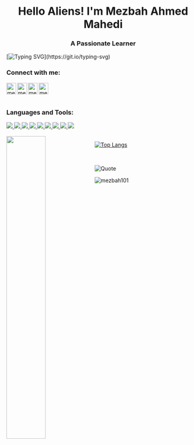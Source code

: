 <h1 align="center">Hello Aliens! I'm Mezbah Ahmed Mahedi</h1>
<h3 align="center">A Passionate Learner</h3>

[![Typing SVG](https://readme-typing-svg.herokuapp.com?color=%2337E9FA&width=655&lines=Currently+Learning++Full+Stack(MERN);A+Student+of+Information+%26+Communication+Engineering+(ICE);Always+in+Search+of+New+Ideas+and+Implementations!)](https://git.io/typing-svg)

<h3 align="left">Connect with me:</h3>
<p align="left">
<a href="https://twitter.com/mezbahmahedi" target="blank"><img align="left" src="https://raw.githubusercontent.com/rahuldkjain/github-profile-readme-generator/master/src/images/icons/Social/twitter.svg" alt="mezbahmahedi" height="30" width="25" /></a>
<a href="https://linkedin.com/in/mezbah-ahmed-mahedi-a795b810a" target="blank"><img align="center" src="https://raw.githubusercontent.com/rahuldkjain/github-profile-readme-generator/master/src/images/icons/Social/linked-in-alt.svg" alt="mezbah-ahmed-mahedi-a795b810a" height="30" width="25" /></a>
<a href="https://fb.com/mezbahahmed.mahedi" target="blank"><img align="left" src="https://raw.githubusercontent.com/rahuldkjain/github-profile-readme-generator/master/src/images/icons/Social/facebook.svg" alt="mezbahahmed.mahedi" height="30" width="25" /></a>
<a href="https://instagram.com/mezbah_ahmed_" target="blank"><img align="left" src="https://raw.githubusercontent.com/rahuldkjain/github-profile-readme-generator/master/src/images/icons/Social/instagram.svg" alt="mezbah_ahmed_" height="30" width="25" /></a>
</p>


<img> 
<h3 align="left">Languages and Tools:</h3>
<!-- Git--><a href="https://git-scm.com/"><img src="https://img.shields.io/badge/git-%23F05033.svg?style=for-the-badge&logo=git&logoColor=white"> </a>
<!-- HTML5--><a href="https://html.com/"><img src="https://img.shields.io/badge/html5-%23E34F26.svg?style=for-the-badge&logo=html5&logoColor=white"> </a>
<!-- CSS3--><a href="https://css-tricks.com/"><img src="https://img.shields.io/badge/css3-%231572B6.svg?style=for-the-badge&logo=css3&logoColor=white"> </a>
<!-- BOOTSTRAP--><a href="https://getbootstrap.com/docs/5.1/getting-started/introduction/"><img src="https://img.shields.io/badge/bootstrap-%23563D7C.svg?style=for-the-badge&logo=bootstrap&logoColor=white"> </a>
<!-- TAILWIND--><a href="https://tailwindcss.com/"><img src="https://img.shields.io/badge/tailwindcss-%2338B2AC.svg?style=for-the-badge&logo=tailwind-css&logoColor=white"> </a>
<!-- JS--><a href="https://www.javascript.com/"><img src="https://img.shields.io/badge/javascript-%23323330.svg?style=for-the-badge&logo=javascript&logoColor=%23F7DF1E"> </a>
<!-- React--><a href="https://git-scm.com/"><img src="https://img.shields.io/badge/react-%2320232a.svg?style=for-the-badge&logo=react&logoColor=%2361DAFB"> </a>
<!-- C++--><a href="https://git-scm.com/"><img src="https://img.shields.io/badge/c++-%2300599C.svg?style=for-the-badge&logo=c%2B%2B&logoColor=white"> </a>
<!-- Java--><a href="https://git-scm.com/"><img src="https://img.shields.io/badge/java-%23ED8B00.svg?style=for-the-badge&logo=java&logoColor=white"> </a> </img>

<br/>
<br/>

<img align="left" width="45%" src="https://github-readme-stats.vercel.app/api?username=mezbah101&show_icons=true&theme=dark"/>

[![Top Langs](https://github-readme-stats.vercel.app/api/top-langs/?username=mezbah101&layout=compact&theme=dark)](https://github.com/anuraghazra/github-readme-stats)

<br/>

![Quote](https://github-readme-quotes.herokuapp.com/quote?theme=dark&animation=grow_out_in)

<p align="left"> <img src="https://komarev.com/ghpvc/?username=mezbah101&label=Profile%20views&color=0e75b6&style=flat" alt="mezbah101" /> </p>



